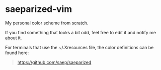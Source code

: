 # saeparized-vim

My personal color scheme from scratch.

If you find something that looks a bit odd, feel free to edit it and notify me about it.

For terminals that use the ~/.Xresources file, the color definitions can be
found here:
> https://github.com/saep/saeparized

